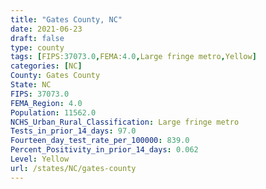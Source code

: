 ```yaml
---
title: "Gates County, NC"
date: 2021-06-23
draft: false
type: county
tags: [FIPS:37073.0,FEMA:4.0,Large fringe metro,Yellow]
categories: [NC]
County: Gates County
State: NC
FIPS: 37073.0
FEMA_Region: 4.0
Population: 11562.0
NCHS_Urban_Rural_Classification: Large fringe metro
Tests_in_prior_14_days: 97.0
Fourteen_day_test_rate_per_100000: 839.0
Percent_Positivity_in_prior_14_days: 0.062
Level: Yellow
url: /states/NC/gates-county
---
```



